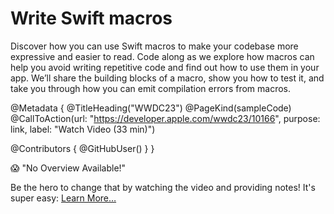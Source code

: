 # Write Swift macros

Discover how you can use Swift macros to make your codebase more expressive and easier to read. Code along as we explore how macros can help you avoid writing repetitive code and find out how to use them in your app. We’ll share the building blocks of a macro, show you how to test it, and take you through how you can emit compilation errors from macros.

@Metadata {
   @TitleHeading("WWDC23")
   @PageKind(sampleCode)
   @CallToAction(url: "https://developer.apple.com/wwdc23/10166", purpose: link, label: "Watch Video (33 min)")

   @Contributors {
      @GitHubUser(<replace this with your GitHub handle>)
   }
}

😱 "No Overview Available!"

Be the hero to change that by watching the video and providing notes! It's super easy:
 [Learn More…](https://wwdcnotes.github.io/WWDCNotes/documentation/wwdcnotes/contributing)
